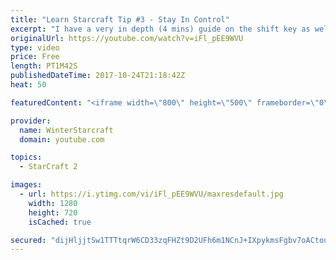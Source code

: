 ```yaml
---
title: "Learn Starcraft Tip #3 - Stay In Control"
excerpt: "I have a very in depth (4 mins) guide on the shift key as well here https://www.youtube.com/watch?v=7x9pHr544oY"
originalUrl: https://youtube.com/watch?v=iFl_pEE9WVU
type: video
price: Free
length: PT1M42S
publishedDateTime: 2017-10-24T21:18:42Z
heat: 50

featuredContent: "<iframe width=\"800\" height=\"500\" frameborder=\"0\" src=\"https://www.youtube.com/embed/iFl_pEE9WVU\" allow=\"accelerometer; autoplay; encrypted-media; gyroscope; picture-in-picture\" allowfullscreen></iframe>"

provider:
  name: WinterStarcraft
  domain: youtube.com

topics:
  - StarCraft 2

images:
  - url: https://i.ytimg.com/vi/iFl_pEE9WVU/maxresdefault.jpg
    width: 1280
    height: 720
    isCached: true

secured: "dijHljjtSw1TTTtqrW6CD33zqFHZt9D2UFh6m1NCnJ+IXpykmsFgbv7oACtouNVGsc4cPqGixh4OQEvLWIAD6hLs1um847svPcamWO2QjO6Sixcwr8RnzeJiQINuTuFQ6dXl8iHqD/H1uSsAjPfDM3X3WS0HRQGF6oCYAf0yM7jGpweID/5Gp426DgV56HQvUJj7wY5pq1rBsmoIJ8wQ0/VtErj5w8TlZPejek8zZgzpyoR4nYDmEtTyycNUnva2LSDr0xvils+dbeJ9flCn5tMbgnlTBevvD/ah9s6CrRuBHVA/Xea3J4g5DHnwuexdo7Wm3XUo9cREfLEXSYQEu393j6VYwzinHIlnIwOdeuGHnodYRB7hMJpyZEXN2gjaFkhr8WmL0L5qHtD9YC5hvmrcWFy/N3mSuA3snJ34qWE=;pqU4euKv+X8aAX8D/2xmVg=="
---
```


